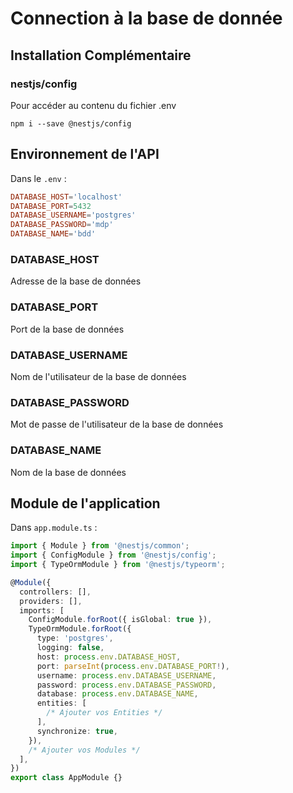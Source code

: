 # Connection à la base de donnée

## Installation Complémentaire

### nestjs/config

Pour accéder au contenu du fichier .env

```Shell
npm i --save @nestjs/config
```


## Environnement de l'API

Dans le ```.env``` :

```conf
DATABASE_HOST='localhost'
DATABASE_PORT=5432
DATABASE_USERNAME='postgres'
DATABASE_PASSWORD='mdp'
DATABASE_NAME='bdd'
```

### DATABASE_HOST

Adresse de la base de données

### DATABASE_PORT

Port de la base de données

### DATABASE_USERNAME

Nom de l'utilisateur de la base de données

### DATABASE_PASSWORD

Mot de passe de l'utilisateur de la base de données

### DATABASE_NAME

Nom de la base de données



## Module de l'application

Dans ```app.module.ts``` :

```ts
import { Module } from '@nestjs/common';
import { ConfigModule } from '@nestjs/config';
import { TypeOrmModule } from '@nestjs/typeorm';

@Module({
  controllers: [],
  providers: [],
  imports: [
    ConfigModule.forRoot({ isGlobal: true }),
    TypeOrmModule.forRoot({
      type: 'postgres',
      logging: false,
      host: process.env.DATABASE_HOST,
      port: parseInt(process.env.DATABASE_PORT!),
      username: process.env.DATABASE_USERNAME,
      password: process.env.DATABASE_PASSWORD,
      database: process.env.DATABASE_NAME,
      entities: [
        /* Ajouter vos Entities */
      ],
      synchronize: true,
    }),
    /* Ajouter vos Modules */
  ],
})
export class AppModule {}
```


